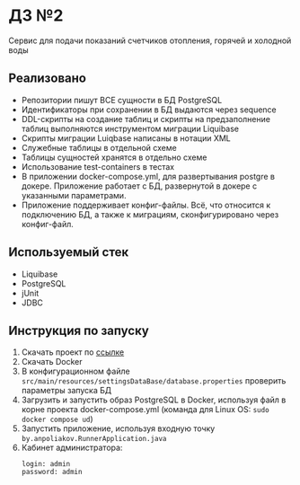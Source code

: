 # ДЗ №2
Cервис для подачи показаний счетчиков отопления, горячей и холодной воды

## Реализовано
- Репозитории пишут ВСЕ сущности в БД PostgreSQL
- Идентификаторы при сохранении в БД выдаются через sequence
- DDL-скрипты на создание таблиц и скрипты на предзаполнение таблиц выполняются инструментом миграции Liquibase
- Скрипты миграции Luiqbase написаны в нотации XML
- Служебные таблицы в отдельной схеме
- Таблицы сущностей хранятся в отдельно схеме
- Использование test-containers в тестах
- В приложении docker-compose.yml, для развертывания postgre в докере. Приложение работает с БД, развернутой в докере с указанными параметрами.
- Приложение поддерживает конфиг-файлы. Всё, что относится к подключению БД, а также к миграциям, сконфигурировано через конфиг-файл.

## Используемый стек
* Liquibase
* PostgreSQL
* jUnit
* JDBC

## Инструкция по запуску
1. Скачать проект по [ссылке](https://github.com/anpoliakov/monitoring-service/tree/dev-task-two)
2. Скачать Docker
3. В конфигурационном файле `src/main/resources/settingsDataBase/database.properties` проверить параметры запуска БД
4. Загрузить и запустить образ PostgreSQL в Docker, используя файл в корне проекта docker-compose.yml (команда для Linux OS: `sudo docker compose ud`)
5. Запустить приложение, используя входную точку `by.anpoliakov.RunnerApplication.java `
6. Кабинет администратора:
   ```
   login: admin
   password: admin
   ```
